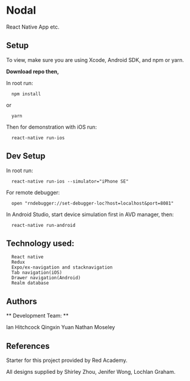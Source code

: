 # Nodal

React Native App etc.

## Setup

To view, make sure you are using Xcode, Android SDK, and npm or yarn.

**Download repo then,**

In root run:

```
  npm install
```

or

```
  yarn
```

Then for demonstration with iOS run:

```
  react-native run-ios
```

## Dev Setup

In root run:

```
  react-native run-ios --simulator="iPhone SE"
```

For remote debugger:

```
  open "rndebugger://set-debugger-loc?host=localhost&port=8081"
```

In Android Studio, start device simulation first in AVD manager, then:

```
  react-native run-android
```

## Technology used:

```
  React native
  Redux
  Expo/ex-navigation and stacknavigation
  Tab navigation(iOS)
  Drawer navigation(Android)
  Realm database
```

## Authors

** Development Team: **

Ian Hitchcock
Qingxin Yuan
Nathan Moseley

## References

Starter for this project provided by Red Academy.

All designs supplied by Shirley Zhou, Jenifer Wong, Lochlan Graham.
